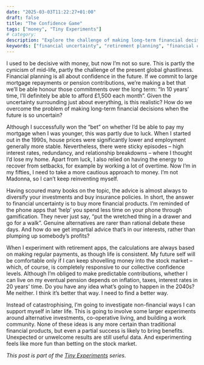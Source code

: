 ```yaml
---
date: "2025-03-03T11:22:27+01:00"
draft: false
title: "The Confidence Game"
tags: ["money", "Tiny Experiments"]
# category: 
description: "Explore the challenge of making long-term financial decisions in uncertain times. Discover why traditional retirement planning may not be enough and consider alternative approaches like cooperative living and non-financial investments for later life security."
keywords: ["financial uncertainty", "retirement planning", "financial confidence", "alternative investments", "cooperative living", "financial independence", "retirement alternatives", "economic uncertainty"]
---
```


I used to be decisive with money, but now I’m not so sure. This is partly the cynicism of mid-life, partly the challenge of the present global ghastliness. Financial planning is all about confidence in the future. If we commit to large mortgage repayments or pension contributions, we’re making a bet that we’ll be able honour those commitments over the long term: “In 10 years’ time, I’ll definitely be able to afford £1,500 each month”. Given the uncertainty surrounding just about everything, is this realistic? How do we overcome the problem of making long-term financial decisions when the future is so uncertain?

Although I successfully won the “bet” on whether I’d be able to pay my mortgage when I was younger, this was partly due to luck. When I started out in the 1990s, house prices were significantly lower and employment generally more stable. Nevertheless, there were sticky episodes – high interest rates, redundancy, and relationship breakdowns – where I thought I’d lose my home. Apart from luck, I also relied on having the energy to recover from setbacks, for example by working a lot of overtime. Now I’m in my fifties, I need to take a more cautious approach to money. I’m not Madonna, so I can’t keep reinventing myself.

Having scoured many books on the topic, the advice is almost always to diversify your investments and buy insurance policies. In short, the answer to financial uncertainty is to buy more financial products. I’m reminded of the phone apps that ‘help’ you spend less time on your phone through gamification. They never just say, “put the wretched thing in a drawer and go for a walk”. Genuine alternatives are rarer than rational debate these days. And how do we get impartial advice that’s in our interests, rather than plumping up somebody’s profits?

When I experiment with retirement apps, the calculations are always based on making regular payments, as though life is consistent. My future self will be comfortable only if I can keep shovelling money into the stock market – which, of course, is completely responsive to our collective confidence levels. Although I’m obliged to make predictable contributions, whether I can live on my eventual pension depends on inflation, taxes, interest rates in 20 years’ time. Do you have any idea what’s going to happen in the 2040s? Me neither. I think it’s better that way. I need to find a better way.

Instead of catastrophising, I’m going to investigate non-financial ways I can support myself in later life. This is going to involve some larger experiments around alternative investments, co-operative living, and building a work community. None of these ideas is any more certain than traditional financial products, but even a partial success is likely to bring benefits. Unexpected or unwelcome results are still useful data. And experimenting feels like more fun than betting on the stock market.

_This post is part of the [Tiny Experiments](/posts/tiny-experiments/) series._